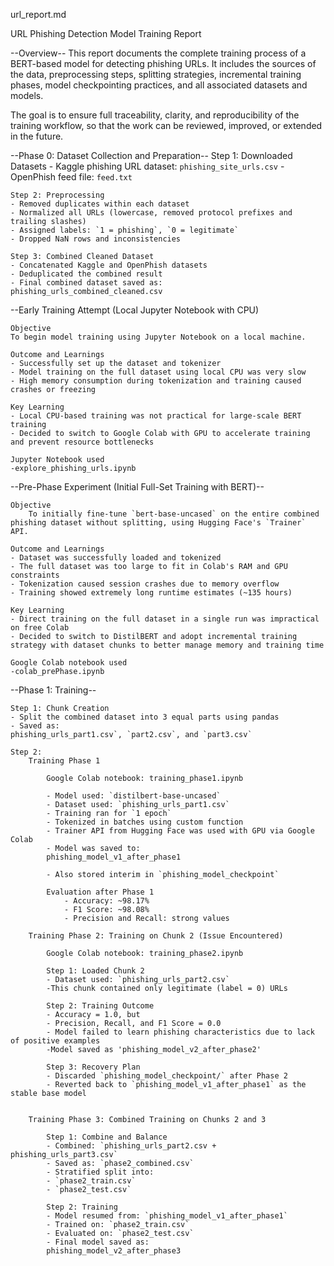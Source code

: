 url_report.md

URL Phishing Detection Model Training Report

--Overview--
This report documents the complete training process of a BERT-based model for detecting phishing URLs. It includes the sources of the data, preprocessing steps, splitting strategies, incremental training phases, model checkpointing practices, and all associated datasets and models.

The goal is to ensure full traceability, clarity, and reproducibility of the training workflow, so that the work can be reviewed, improved, or extended in the future.

--Phase 0: Dataset Collection and Preparation--
Step 1: Downloaded Datasets - Kaggle phishing URL dataset: `phishing_site_urls.csv` - OpenPhish feed file: `feed.txt`

    Step 2: Preprocessing
    - Removed duplicates within each dataset
    - Normalized all URLs (lowercase, removed protocol prefixes and trailing slashes)
    - Assigned labels: `1 = phishing`, `0 = legitimate`
    - Dropped NaN rows and inconsistencies

    Step 3: Combined Cleaned Dataset
    - Concatenated Kaggle and OpenPhish datasets
    - Deduplicated the combined result
    - Final combined dataset saved as:
    phishing_urls_combined_cleaned.csv

--Early Training Attempt (Local Jupyter Notebook with CPU)

    Objective
    To begin model training using Jupyter Notebook on a local machine.

    Outcome and Learnings
    - Successfully set up the dataset and tokenizer
    - Model training on the full dataset using local CPU was very slow
    - High memory consumption during tokenization and training caused crashes or freezing

    Key Learning
    - Local CPU-based training was not practical for large-scale BERT training
    - Decided to switch to Google Colab with GPU to accelerate training and prevent resource bottlenecks

    Jupyter Notebook used
    -explore_phishing_urls.ipynb

--Pre-Phase Experiment (Initial Full-Set Training with BERT)--

    Objective
        To initially fine-tune `bert-base-uncased` on the entire combined phishing dataset without splitting, using Hugging Face's `Trainer` API.

    Outcome and Learnings
    - Dataset was successfully loaded and tokenized
    - The full dataset was too large to fit in Colab's RAM and GPU constraints
    - Tokenization caused session crashes due to memory overflow
    - Training showed extremely long runtime estimates (~135 hours)

    Key Learning
    - Direct training on the full dataset in a single run was impractical on free Colab
    - Decided to switch to DistilBERT and adopt incremental training strategy with dataset chunks to better manage memory and training time

    Google Colab notebook used
    -colab_prePhase.ipynb

--Phase 1: Training--

    Step 1: Chunk Creation
    - Split the combined dataset into 3 equal parts using pandas
    - Saved as:
    phishing_urls_part1.csv`, `part2.csv`, and `part3.csv`

    Step 2:
        Training Phase 1

            Google Colab notebook: training_phase1.ipynb

            - Model used: `distilbert-base-uncased`
            - Dataset used: `phishing_urls_part1.csv`
            - Training ran for `1 epoch`
            - Tokenized in batches using custom function
            - Trainer API from Hugging Face was used with GPU via Google Colab
            - Model was saved to:
            phishing_model_v1_after_phase1

            - Also stored interim in `phishing_model_checkpoint`

            Evaluation after Phase 1
                - Accuracy: ~98.17%
                - F1 Score: ~98.08%
                - Precision and Recall: strong values

        Training Phase 2: Training on Chunk 2 (Issue Encountered)

            Google Colab notebook: training_phase2.ipynb

            Step 1: Loaded Chunk 2
            - Dataset used: `phishing_urls_part2.csv`
            -This chunk contained only legitimate (label = 0) URLs

            Step 2: Training Outcome
            - Accuracy = 1.0, but
            - Precision, Recall, and F1 Score = 0.0
            - Model failed to learn phishing characteristics due to lack of positive examples
            -Model saved as 'phishing_model_v2_after_phase2'

            Step 3: Recovery Plan
            - Discarded `phishing_model_checkpoint/` after Phase 2
            - Reverted back to `phishing_model_v1_after_phase1` as the stable base model


        Training Phase 3: Combined Training on Chunks 2 and 3

            Step 1: Combine and Balance
            - Combined: `phishing_urls_part2.csv + phishing_urls_part3.csv`
            - Saved as: `phase2_combined.csv`
            - Stratified split into:
            - `phase2_train.csv`
            - `phase2_test.csv`

            Step 2: Training
            - Model resumed from: `phishing_model_v1_after_phase1`
            - Trained on: `phase2_train.csv`
            - Evaluated on: `phase2_test.csv`
            - Final model saved as:
            phishing_model_v2_after_phase3
            
            
